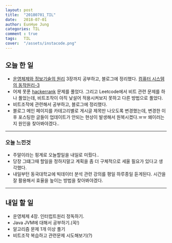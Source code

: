 ```yaml
---
layout: post
title:  "20180701_TIL"
date:   2018-07-01
author: EunHye Jung
categories: TIL
comment : true
tags:	TIL
cover:  "/assets/instacode.png"
---
```

   
   
 
 
 
## 오늘 한 일
  
  * [운영체제와 정보기술의 원리](https://book.naver.com/bookdb/book_detail.nhn?bid=4392911) 3장까지 공부하고, 블로그에 정리했다. 
    [컴퓨터 시스템의 동작원리-3](https://eunhyejung.github.io/os/2018/07/01/operatingsystem-study04.html)
  * 어제 못푼 [hackerrank](https://www.hackerrank.com/challenges/sherlock-and-valid-string/problem?h_l=playlist&slugs%5B%5D=interview&slugs%5B%5D=interview-preparation-kit&slugs%5B%5D=strings) 문제를 풀었다. 
   그리고 Leetcode에서 비트 관련 문제를 하나 풀었는데, 비트조작이 아직 낯설어 적용시켜보지 못하고 다른 방법으로 풀었다. 
  * 비트조작에 관련해서 공부하고, 블로그에 정리했다. 
  * 블로그 메인 페이지를 카테고리별로 게시글 제목만 나오도록 변경했는데, 변경한 이후 포스팅한 글들이 업데이트가 안되는 현상이 발생해서 원복시켰다.ㅠㅠ 왜이러는지 원인을 찾아봐야겠다..
  
- - -
   
### 오늘 느낀것
* 주말이라는 핑계로 오늘할일을 내일로 미뤘다.. 
* 당장 그떄그때 할일을 정하지말고 계획을 좀 더 구체적으로 세울 필요가 있다고 생각했다.
* 내일부턴 동국대학교에 빅데이터 분석 관련 강의를 평일 하루종일 듣게된다. 시간을 잘 활용해서 효율을 높이는 방법을 찾아봐야겠다. 
  
- - -

## 내일 할 일  
* 운영체제 4장. 인터럽트원리 정독하기.  
* Java JVM에 대해서 공부하기.(꼭!)   
* 알고리즘 문제 1개 이상 풀기  
* 비트조작 복습하고 관련문제 시도해보기(?)  
   